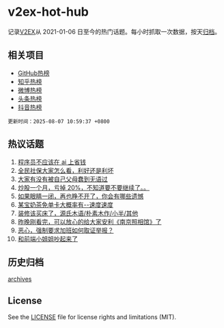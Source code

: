 # v2ex-hot-hub

 记录[V2EX](https://www.v2ex.com/)从 2021-01-06 日至今的热门话题。每小时抓取一次数据，按天[归档](archives)。
 
 ## 相关项目

- [GitHub热榜](https://github.com/snaildev/github-hot-hub)
- [知乎热榜](https://github.com/snaildev/zhihu-hot-hub)
- [微博热榜](https://github.com/snaildev/weibo-hot-hub)
- [头条热榜](https://github.com/snaildev/toutiao-hot-hub)
- [抖音热榜](https://github.com/snaildev/douyin-hot-hub)


 `更新时间：2025-08-07 10:59:37 +0800`

## 热议话题

1. [程序员不应该在 ai 上省钱](https://www.v2ex.com/t/1150361)
1. [全民社保大家怎么看，利好还是利坏](https://www.v2ex.com/t/1150537)
1. [大家有没有被自己父母蠢到无语过](https://www.v2ex.com/t/1150308)
1. [炒股一个月，亏掉 20%，不知道要不要继续了。。](https://www.v2ex.com/t/1150436)
1. [如果眼睛一闭，再也睁不开了，你会有哪些遗憾](https://www.v2ex.com/t/1150301)
1. [某宝奶茶免单卡大概率有--速度速度](https://www.v2ex.com/t/1150540)
1. [装修该买床了，源氏木语/朴素木作/小半/其他](https://www.v2ex.com/t/1150316)
1. [昨晚刚看完，可以放心的给大家安利《南京照相馆》了](https://www.v2ex.com/t/1150558)
1. [恶心，强制要求加班如何取证举报？](https://www.v2ex.com/t/1150310)
1. [和前端小姐姐吵起来了](https://www.v2ex.com/t/1150524)

## 历史归档

[archives](archives)

## License

See the [LICENSE](LICENSE) file for license rights and limitations (MIT).
